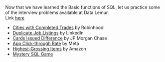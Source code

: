 Now that we have learned the Basic functions of SQL, let us practice some of the interview problems available at Data Lemur. <br/> Link [here](https://datalemur.com/questions?category=SQL)

* [Cities with Completed Trades](https://github.com/pankhuridata/15_days_of_sql/blob/main/Day_6/Practice.md#question-1) by Robinhood 
* [Duplicate Job Listings](https://github.com/pankhuridata/15_days_of_sql/blob/main/Day_6/Practice.md#question-2) by LinkedIn
* [Cards Issued Difference](https://github.com/pankhuridata/15_days_of_sql/blob/main/Day_6/Practice.md#question-3) by JP Morgan Chase
* [App Click-through Rate](https://github.com/pankhuridata/15_days_of_sql/blob/main/Day_6/Practice.md#question-4) by Meta
* [Highest-Grossing Items](https://github.com/pankhuridata/15_days_of_sql/blob/main/Day_6/Practice.md#question-5) by Amazon
* [Mystery SQL Game](https://github.com/pankhuridata/15_days_of_sql/blob/main/Day_6/Practice.md#question-6) 
